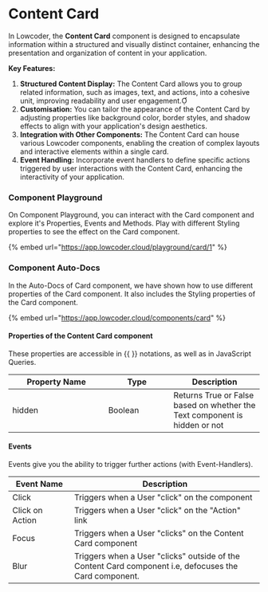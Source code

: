 # Content Card

In Lowcoder, the **Content Card** component is designed to encapsulate information within a structured and visually distinct container, enhancing the presentation and organization of content in your application.

**Key Features:**

1. **Structured Content Display:** The Content Card allows you to group related information, such as images, text, and actions, into a cohesive unit, improving readability and user engagement.
2. **Customisation:** You can tailor the appearance of the Content Card by adjusting properties like background color, border styles, and shadow effects to align with your application's design aesthetics.
3. **Integration with Other Components:** The Content Card can house various Lowcoder components, enabling the creation of complex layouts and interactive elements within a single card.
4. **Event Handling:** Incorporate event handlers to define specific actions triggered by user interactions with the Content Card, enhancing the interactivity of your application.&#x20;

### Component Playground

On Component Playground, you can interact with the Card component and explore it's Properties, Events and Methods. Play with different Styling properties to see the effect on the Card component.

{% embed url="https://app.lowcoder.cloud/playground/card/1" %}

### Component Auto-Docs

In the Auto-Docs of Card component, we have shown how to use different properties of the Card component. It also includes the Styling properties of the Card component.

{% embed url="https://app.lowcoder.cloud/components/card" %}

#### Properties of the Content Card component <a href="#properties-of-the-table" id="properties-of-the-table"></a>

These properties are accessible in \{{ \}} notations, as well as in JavaScript Queries.

<table><thead><tr><th width="176.38671875">Property Name</th><th width="114.9921875">Type</th><th>Description</th></tr></thead><tbody><tr><td>hidden</td><td>Boolean</td><td>Returns True or False based on whether the Text component is hidden or not</td></tr></tbody></table>

#### Events <a href="#events" id="events"></a>

Events give you the ability to trigger further actions (with Event-Handlers).

<table><thead><tr><th width="141.53125">Event Name</th><th width="515.65625">Description</th></tr></thead><tbody><tr><td>Click</td><td>Triggers when a User "click" on the component</td></tr><tr><td>Click on Action</td><td>Triggers when a User "click" on the "Action" link</td></tr><tr><td>Focus</td><td>Triggers when a User "clicks" on the Content Card component</td></tr><tr><td>Blur</td><td>Triggers when a User "clicks" outside of the Content Card component i.e, defocuses the Card component.</td></tr></tbody></table>


